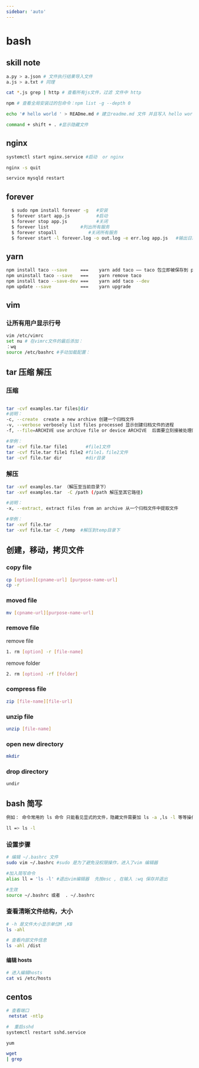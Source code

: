 ```yaml
---
sidebar: 'auto'
---
```


# bash

## skill note

```bash
a.py > a.json # 文件执行结果导入文件
a.js > a.txt # 同理

cat *.js grep | http # 查看所有js文件，过滤 文件中 http

npm # 查看全局安装过的包命令：npm list -g --depth 0

echo '# hello world ' > READme.md # 建立readme.md 文件 并且写入 hello world

command + shift + . #显示隐藏文件
```

## nginx

```bash
systemctl start nginx.service #启动  or nginx

nginx -s quit

service mysqld restart
```

## forever

```bash
  $ sudo npm install forever -g   #安装
  $ forever start app.js          #启动
  $ forever stop app.js           #关闭
  $ forever list            #列出所有服务
  $ forever stopall            #关闭所有服务
  $ forever start -l forever.log -o out.log -e err.log app.js   #输出日志和错误
```
## yarn 
```bash
npm install taco --save     ===    yarn add taco —— taco 包立即被保存到 package.json 中。
npm uninstall taco --save   ===    yarn remove taco
npm install taco --save-dev ===    yarn add taco --dev
npm update --save           ===    yarn upgrade
```


## vim

### 让所有用户显示行号

```bash
vim /etc/vimrc
set nu # 在vimrc文件的最后添加：
：wq
source /etc/bashrc #手动加载配置：
```
## tar 压缩 解压
### 压缩
```bash 

tar -cvf examples.tar files|dir
#说明：
-c, --create  create a new archive 创建一个归档文件
-v, --verbose verbosely list files processed 显示创建归档文件的进程
-f, --file=ARCHIVE use archive file or device ARCHIVE  后面要立刻接被处理的档案名,比如--file=examples.tar

#举例：
tar -cvf file.tar file1       #file1文件
tar -cvf file.tar file1 file2 #file1，file2文件
tar -cvf file.tar dir         #dir目录

```
### 解压
```bash 
tar -xvf examples.tar （解压至当前目录下）
tar -xvf examples.tar  -C /path (/path 解压至其它路径)

#说明：
-x, --extract, extract files from an archive 从一个归档文件中提取文件

#举例：
tar -xvf file.tar
tar -xvf file.tar -C /temp  #解压到temp目录下

```
## 创建，移动，拷贝文件

### copy file

```bash
cp [option][cpname-url] [purpose-name-url]
cp -r
```

### moved file

```bash
mv [cpname-url][purpose-name-url]
```

### remove file

remove file

```bash
1. rm [option] -r [file-name]
```

remove folder

```bash
2. rm [option] -rf [folder]
```

### compress file

```bash
zip [file-name][file-url]
```

### unzip file

```bash
unzip [file-name]
```

### open new directory

```bash
mkdir
```

### drop directory

```
undir
```

## bash 简写

```bash
例如： 命令常用的 ls 命令 只能看见显式的文件，隐藏文件需要加 ls -a ,ls -l 等等操作来显示更详细的信息，但是这些命令我门可以简写

ll => ls -l
```

### 设置步骤

```bash
# 编辑 ~/.bashrc 文件
sudo vim ~/.bashrc #sudo 是为了避免没权限操作，进入了vim 编辑器

#加入简写命令
alias ll = 'ls -l' #退出vim编辑器  先按esc , 在输入 :wq 保存并退出

#生效
source ~/.bashrc 或者  . ~/.bashrc
```

### 查看清晰文件结构，大小

```bash
# -h 是文件大小显示单位M ,KB
ls -ahl

# 查看内部文件信息
ls -ahl /dist
```

#### 编辑 hosts

```bash
# 进入编辑hosts
cat vi /etc/hosts
```

## centos
```bash
# 查看端口
 netstat -ntlp  

#  重启sshd
systemctl restart sshd.service

yum

wget 
| grep
```